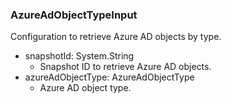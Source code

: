 ### AzureAdObjectTypeInput
Configuration to retrieve Azure AD objects by type.

- snapshotId: System.String
  - Snapshot ID to retrieve Azure AD objects.
- azureAdObjectType: AzureAdObjectType
  - Azure AD object type.
